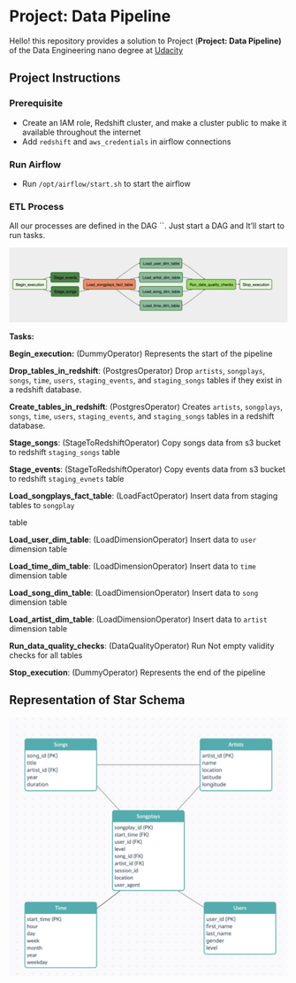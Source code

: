 # Project: Data Pipeline

Hello! this repository provides a solution to Project (**Project: Data Pipeline)** of the Data Engineering nano degree at [Udacity](https://www.udacity.com/course/data-engineer-nanodegree--nd027)

## **Project Instructions**

### P**rerequisite**

- Create an IAM role, Redshift cluster, and make a cluster public to make it available throughout the internet
- Add `redshift` and `aws_credentials` in airflow connections

### Run Airflow

- Run `/opt/airflow/start.sh` to start the airflow

### **ETL Process**

All our processes are defined in the DAG ``. Just start a DAG and It’ll start to run tasks.

![Pipeline](static/pipeline.png)

**Tasks:**

**Begin_execution:** (DummyOperator) Represents the start of the pipeline

**Drop_tables_in_redshift**: (PostgresOperator) Drop `artists`, `songplays`, `songs`, `time`, `users`, `staging_events`, and `staging_songs` tables if they exist in a redshift database.

**Create_tables_in_redshift**: (PostgresOperator) Creates `artists`, `songplays`, `songs`, `time`, `users`, `staging_events`, and `staging_songs` tables in a redshift database.

**Stage_songs**: (StageToRedshiftOperator) Copy songs data from s3 bucket to redshift `staging_songs` table

**Stage_events**: (StageToRedshiftOperator) Copy events data from s3 bucket to redshift `staging_evnets` table

**Load_songplays_fact_table**: (LoadFactOperator) Insert data from staging tables to `songplay`

table

**Load_user_dim_table**: (LoadDimensionOperator) Insert data to `user` dimension table

**Load_time_dim_table**: (LoadDimensionOperator) Insert data to `time` dimension table

**Load_song_dim_table**: (LoadDimensionOperator) Insert data to `song` dimension table

**Load_artist_dim_table**: (LoadDimensionOperator) Insert data to `artist` dimension table

**Run_data_quality_checks**: (DataQualityOperator) Run Not empty validity checks for all tables

**Stop_execution**: (DummyOperator) Represents the end of the pipeline

## **Representation of Star Schema**

![StarSchema](static/star_schema.png)